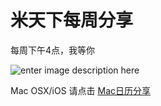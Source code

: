 # 米天下每周分享
每周下午4点，我等你

![enter image description here](http://www.resumetarget.com/blog/wp-content/uploads/2013/06/bad-interview.jpg)

Mac OSX/iOS 请点击 [Mac日历分享][1]

[1]:webcal://p10-calendars.icloud.com/published/2/z9viX82QRwUWpY_z8vS7tZhYbFpgsHRvGMcCDKyxcRt_Ihn1DD8tjeJ4LYO0S_rrbLHj2C3ag5SB-OHt9XO5RSISMgZCpU2IOgkdaOoF2B4